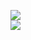 [![](https://img.shields.io/badge/Made%20With-Github%20Spray-lightgrey.svg?style=for-the-badge&logo=github)](https://github.com/Annihil/github-spray#26184)  
[![](https://i.imgur.com/2DrTn0Z.gif)](https://github.com/Annihil/github-spray)
